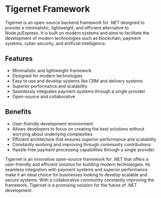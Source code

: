 # Tigernet Framework
Tigernet is an open-source backend framework for .NET designed to provide a minimalistic, lightweight, and efficient alternative to Node.js/Express. It is built on modern systems and aims to facilitate the development of modern technologies such as blockchain, payment systems, cyber security, and artificial intelligence.

## Features
- Minimalistic and lightweight framework
- Designed for modern technologies
- Easy to use and develop systems like CRM and delivery systems
- Superior performance and scalability
- Seamlessly integrates payment systems through a single provider
- Open-source and collaborative

## Benefits
- User-friendly development environment
- Allows developers to focus on creating the best solutions without worrying about underlying complexities
- Efficient architecture that ensures superior performance and scalability
- Constantly evolving and improving through community contributions
- Hassle-free payment processing capabilities through a single provider

Tigernet is an innovative open-source framework for .NET that offers a user-friendly and efficient solution for building modern technologies. Its seamless integration with payment systems and superior performance make it an ideal choice for businesses looking to develop scalable and secure systems. With a collaborative community constantly improving the framework, Tigernet is a promising solution for the future of .NET development.

